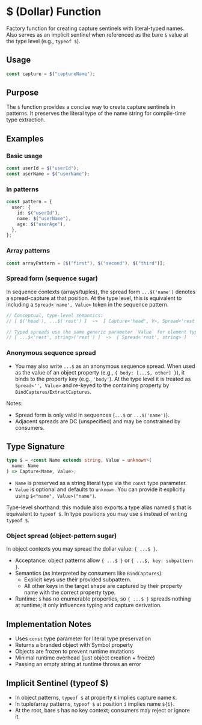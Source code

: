 # $ (Dollar) Function

Factory function for creating capture sentinels with literal-typed names. Also
serves as an implicit sentinel when referenced as the bare `$` value at the type
level (e.g., `typeof $`).

## Usage

```typescript
const capture = $("captureName");
```

## Purpose

The `$` function provides a concise way to create capture sentinels in patterns.
It preserves the literal type of the name string for compile-time type
extraction.

## Examples

### Basic usage

```typescript
const userId = $("userId");
const userName = $("userName");
```

### In patterns

```typescript
const pattern = {
  user: {
    id: $("userId"),
    name: $("userName"),
    age: $("userAge"),
  },
};
```

### Array patterns

```typescript
const arrayPattern = [$("first"), $("second"), $("third")];
```

### Spread form (sequence sugar)

In sequence contexts (arrays/tuples), the spread form `...$('name')` denotes a
spread-capture at that position. At the type level, this is equivalent to
including a `Spread<'name', Value>` token in the sequence pattern.

```ts
// Conceptual, type-level semantics:
// [ $('head'), ...$('rest') ]  ~>  [ Capture<'head', V>, Spread<'rest', V> ]

// Typed spreads use the same generic parameter `Value` for element type:
// [ ...$<'rest', string>('rest') ]  ~>  [ Spread<'rest', string> ]
```

### Anonymous sequence spread

- You may also write `...$` as an anonymous sequence spread. When used as the
  value of an object property (e.g., `{ body: [...$, other] }`), it binds to the
  property key (e.g., `'body'`). At the type level it is treated as
  `Spread<'', Value>` and re-keyed to the containing property by
  `BindCaptures`/`ExtractCaptures`.

Notes:

- Spread form is only valid in sequences (`...$` or `...$('name')`).
- Adjacent spreads are DC (unspecified) and may be constrained by consumers.

## Type Signature

```ts
type $ = <const Name extends string, Value = unknown>(
  name: Name
) => Capture<Name, Value>;
```

- `Name` is preserved as a string literal type via the `const` type parameter.
- `Value` is optional and defaults to `unknown`. You can provide it explicitly
  using `$<"name", Value>("name")`.

Type-level shorthand: this module also exports a type alias named `$` that is
equivalent to `typeof $`. In type positions you may use `$` instead of writing
`typeof $`.

### Object spread (object-pattern sugar)

In object contexts you may spread the dollar value: `{ ...$ }`.

- Acceptance: object patterns allow `{ ...$ }` or `{ ...$, key: subpattern }`.
- Semantics (as interpreted by consumers like `BindCaptures`):
  - Explicit keys use their provided subpattern.
  - All other keys in the target shape are captured by their property name with
    the correct property type.
- Runtime: `$` has no enumerable properties, so `{ ...$ }` spreads nothing at
  runtime; it only influences typing and capture derivation.

## Implementation Notes

- Uses `const` type parameter for literal type preservation
- Returns a branded object with Symbol property
- Objects are frozen to prevent runtime mutations
- Minimal runtime overhead (just object creation + freeze)
- Passing an empty string at runtime throws an error

## Implicit Sentinel (typeof $)

- In object patterns, `typeof $` at property `K` implies capture name `K`.
- In tuple/array patterns, `typeof $` at position `i` implies name `${i}`.
- At the root, bare `$` has no key context; consumers may reject or ignore it.
